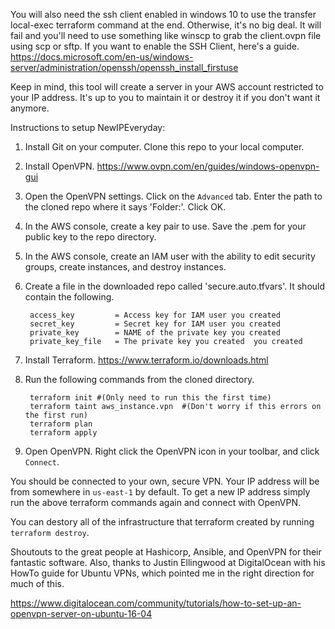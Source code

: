 You will also need the ssh client enabled in windows 10 to use the transfer local-exec terraform command at the end. Otherwise, it's no big deal. It will fail and you'll need to use something like winscp to grab the client.ovpn file using scp or sftp. If you want to enable the SSH Client, here's a guide. https://docs.microsoft.com/en-us/windows-server/administration/openssh/openssh_install_firstuse

Keep in mind, this tool will create a server in your AWS account restricted to your IP address. It's up to you to maintain it or destroy it if you don't want it anymore.

Instructions to setup NewIPEveryday:

1. Install Git on your computer. Clone this repo to your local computer.

2. Install OpenVPN. https://www.ovpn.com/en/guides/windows-openvpn-gui

3. Open the OpenVPN settings. Click on the `Advanced` tab. Enter the path to the cloned repo where it says 'Folder:'. Click OK.

4. In the AWS console, create a key pair to use. Save the .pem for your public key to the repo directory.

5. In the AWS console, create an IAM user with the ability to edit security groups, create instances, and destroy instances.

6. Create a file in the downloaded repo called 'secure.auto.tfvars'. It should contain the following.

        access_key         = Access key for IAM user you created  
        secret_key         = Secret key for IAM user you created  
        private_key        = NAME of the private key you created
        private_key_file   = The private key you created  you created
7. Install Terraform. https://www.terraform.io/downloads.html

8. Run the following commands from the cloned directory.

        terraform init #(Only need to run this the first time)
        terraform taint aws_instance.vpn  #(Don't worry if this errors on the first run)
        terraform plan
        terraform apply

9. Open OpenVPN. Right click the OpenVPN icon in your toolbar, and click `Connect`.

You should be connected to your own, secure VPN. Your IP address will be from somewhere in `us-east-1` by default. To get a new IP address simply run the above terraform commands again and connect with OpenVPN.

You can destory all of the infrastructure that terraform created by running `terraform destroy`.

Shoutouts to the great people at Hashicorp, Ansible, and OpenVPN for their fantastic software. Also, thanks to Justin Ellingwood at DigitalOcean with his HowTo guide for Ubuntu VPNs, which pointed me in the right direction for much of this.

https://www.digitalocean.com/community/tutorials/how-to-set-up-an-openvpn-server-on-ubuntu-16-04
